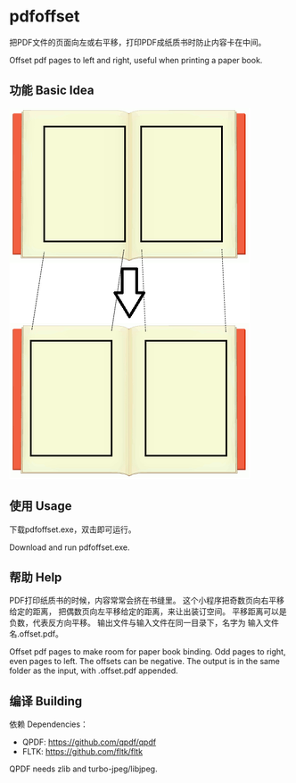 # pdfoffset

把PDF文件的页面向左或右平移，打印PDF成纸质书时防止内容卡在中间。

Offset pdf pages to left and right, useful when printing a paper book.

## 功能 Basic Idea

![](misc/doc.png)

## 使用 Usage
下载pdfoffset.exe，双击即可运行。

Download and run pdfoffset.exe. 

## 帮助 Help
PDF打印纸质书的时候，内容常常会挤在书缝里。
这个小程序把奇数页向右平移给定的距离，
把偶数页向左平移给定的距离，来让出装订空间。
平移距离可以是负数，代表反方向平移。
输出文件与输入文件在同一目录下，名字为
输入文件名.offset.pdf。

Offset pdf pages to make room for paper book binding.
Odd pages to right, even pages to left.
The offsets can be negative.
The output is in the same folder as the input, with
.offset.pdf appended.

## 编译 Building
依赖 Dependencies：

* QPDF: https://github.com/qpdf/qpdf
* FLTK: https://github.com/fltk/fltk

QPDF needs zlib and turbo-jpeg/libjpeg.
